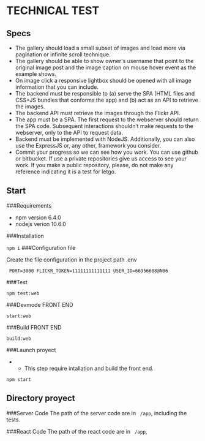TECHNICAL TEST
=====================

## Specs

- The gallery should load a small subset of images and load more via pagination or infinite scroll technique.
- The gallery should be able to show owner's username that point to the original image post and the image caption on mouse hover event as the example shows.
- On image click a responsive lightbox should be opened with all image information that you can include.
- The backend must be responsible to (a) serve the SPA (HTML files and CSS+JS bundles that conforms the app) and (b) act as an API to retrieve the images.
- The backend API must retrieve the images through the Flickr API.
- The app must be a SPA. The first request to the webserver should return the SPA code. Subsequent interactions shouldn’t make requests to the webserver, only to the API to request data.
- Backend must be implemented with NodeJS. Additionally, you can also use the ExpressJS or, any other, framework you consider.
- Commit your progress so we can see how you work. You can use github or bitbucket. If use a private repositories give us access to see your work. If you make a public repository, please, do not make any reference indicating it is a test for letgo.

## Start

###Requirements

 - npm version 6.4.0
 - nodejs verion 10.6.0

###Installation 

 ` npm i
 `
###Configuration file

Create the file configuration in the project path .env 

` 
 PORT=3000
 FLICKR_TOKEN=11111111111111
 USER_ID=66956608@N06
`


###Test

` npm test:web
` 

###Devmode FRONT END 

` start:web
` 

###Build FRONT END 

` build:web
` 

###Launch proyect
 
 - * This step require intallation and build the front end.
 
` npm start
` 

## Directory proyect



###Server Code 
The path of the server code are in ` /app`, including the tests.


###React Code
The path of the react code are in ` /app`, 